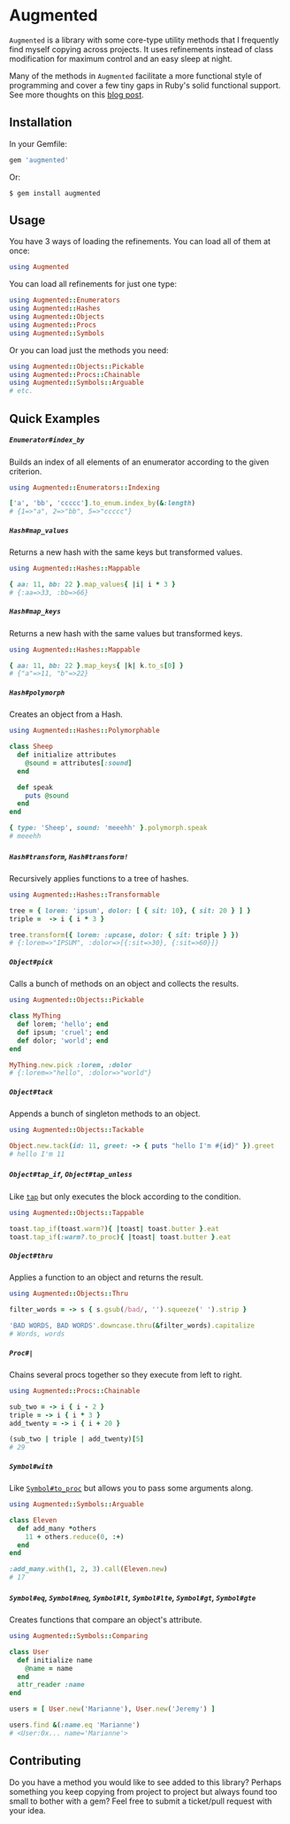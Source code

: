 # Augmented

`Augmented` is a library with some core-type utility methods that I frequently find myself copying across projects. It uses refinements instead of class modification for maximum control and an easy sleep at night. 

Many of the methods in `Augmented` facilitate a more functional style of programming and cover a few tiny gaps in Ruby's solid functional support. See more thoughts on this [blog post](http://blog.brunze.com/2015/using-ruby-refinements-fun-flow/).

## Installation

In your Gemfile:

```ruby
gem 'augmented'
```

Or:

    $ gem install augmented

## Usage

You have 3 ways of loading the refinements. You can load all of them at once:

```ruby
using Augmented
```

You can load all refinements for just one type:

```ruby
using Augmented::Enumerators
using Augmented::Hashes
using Augmented::Objects
using Augmented::Procs
using Augmented::Symbols
```

Or you can load just the methods you need:

```ruby
using Augmented::Objects::Pickable
using Augmented::Procs::Chainable
using Augmented::Symbols::Arguable
# etc.
```

## Quick Examples

##### `Enumerator#index_by`

Builds an index of all elements of an enumerator according to the given criterion.

```ruby
using Augmented::Enumerators::Indexing

['a', 'bb', 'ccccc'].to_enum.index_by(&:length)
# {1=>"a", 2=>"bb", 5=>"ccccc"}
```

##### `Hash#map_values`

Returns a new hash with the same keys but transformed values.

```ruby
using Augmented::Hashes::Mappable

{ aa: 11, bb: 22 }.map_values{ |i| i * 3 }
# {:aa=>33, :bb=>66}
```

##### `Hash#map_keys`

Returns a new hash with the same values but transformed keys.

```ruby
using Augmented::Hashes::Mappable

{ aa: 11, bb: 22 }.map_keys{ |k| k.to_s[0] }
# {"a"=>11, "b"=>22}
```

##### `Hash#polymorph`

Creates an object from a Hash.

```ruby
using Augmented::Hashes::Polymorphable

class Sheep
  def initialize attributes
    @sound = attributes[:sound]
  end

  def speak
    puts @sound
  end
end

{ type: 'Sheep', sound: 'meeehh' }.polymorph.speak
# meeehh
```

##### `Hash#transform`, `Hash#transform!`

Recursively applies functions to a tree of hashes.

```ruby
using Augmented::Hashes::Transformable

tree = { lorem: 'ipsum', dolor: [ { sit: 10}, { sit: 20 } ] }
triple =  -> i { i * 3 }

tree.transform({ lorem: :upcase, dolor: { sit: triple } })
# {:lorem=>"IPSUM", :dolor=>[{:sit=>30}, {:sit=>60}]}
```

##### `Object#pick`

Calls a bunch of methods on an object and collects the results.

```ruby
using Augmented::Objects::Pickable

class MyThing
  def lorem; 'hello'; end
  def ipsum; 'cruel'; end
  def dolor; 'world'; end
end

MyThing.new.pick :lorem, :dolor
# {:lorem=>"hello", :dolor=>"world"}
```

##### `Object#tack`

Appends a bunch of singleton methods to an object.

```ruby
using Augmented::Objects::Tackable

Object.new.tack(id: 11, greet: -> { puts "hello I'm #{id}" }).greet
# hello I'm 11
```

##### `Object#tap_if`, `Object#tap_unless`

Like [`tap`](http://ruby-doc.org/core-2.2.3/Object.html#method-i-tap) but only executes the block according to the condition.

```ruby
using Augmented::Objects::Tappable

toast.tap_if(toast.warm?){ |toast| toast.butter }.eat
toast.tap_if(:warm?.to_proc){ |toast| toast.butter }.eat
```

##### `Object#thru`

Applies a function to an object and returns the result.

```ruby
using Augmented::Objects::Thru

filter_words = -> s { s.gsub(/bad/, '').squeeze(' ').strip }

'BAD WORDS, BAD WORDS'.downcase.thru(&filter_words).capitalize
# Words, words
```

##### `Proc#|`

Chains several procs together so they execute from left to right.

```ruby
using Augmented::Procs::Chainable

sub_two = -> i { i - 2 }
triple = -> i { i * 3 }
add_twenty = -> i { i + 20 }

(sub_two | triple | add_twenty)[5]
# 29
```

##### `Symbol#with`

Like [`Symbol#to_proc`](http://ruby-doc.org/core-2.3.0/Symbol.html#method-i-to_proc) but allows you to pass some arguments along.

```ruby
using Augmented::Symbols::Arguable

class Eleven
  def add_many *others
    11 + others.reduce(0, :+)
  end
end

:add_many.with(1, 2, 3).call(Eleven.new)
# 17
```

##### `Symbol#eq`, `Symbol#neq`, `Symbol#lt`, `Symbol#lte`, `Symbol#gt`, `Symbol#gte`

Creates functions that compare an object's attribute.

```ruby
using Augmented::Symbols::Comparing

class User
  def initialize name
    @name = name
  end
  attr_reader :name
end

users = [ User.new('Marianne'), User.new('Jeremy') ]

users.find &(:name.eq 'Marianne')
# <User:0x... name='Marianne'>
```

## Contributing

Do you have a method you would like to see added to this library? Perhaps something you keep copying from project to project but always found too small to bother with a gem? Feel free to submit a ticket/pull request with your idea.
